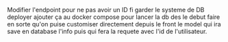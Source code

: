 Modifier l'endpoint pour ne pas avoir un ID fi
garder le systeme de DB deployer ajouter ça au docker compose pour lancer la db des le debut
faire en sorte qu'on puise customiser directement depuis le front le model qui ira save en database l'info puis qui fera la requete avec l'id de l'utilisateur.


